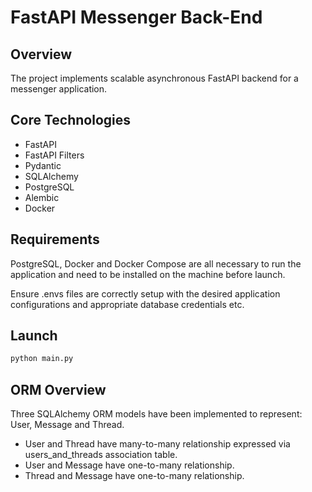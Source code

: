 # FastAPI Messenger Back-End 

## Overview

The project implements scalable asynchronous FastAPI backend for a messenger application.   

## Core Technologies

- FastAPI
- FastAPI Filters
- Pydantic
- SQLAlchemy
- PostgreSQL
- Alembic
- Docker 

## Requirements

PostgreSQL, Docker and Docker Compose are all necessary to run the application and need to be installed on the machine before launch.

Ensure .envs files are correctly setup with the desired application configurations and appropriate database credentials etc.

## Launch

```bash
python main.py
```

## ORM Overview 

Three SQLAlchemy ORM models have been implemented to represent: User, Message and Thread.

- User and Thread have many-to-many relationship expressed via users_and_threads association table.
- User and Message have one-to-many relationship.
- Thread and Message have one-to-many relationship.








